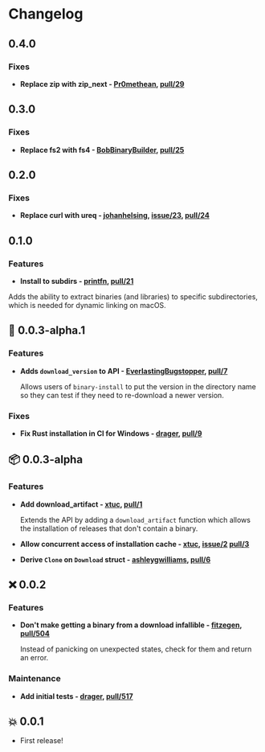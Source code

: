 # Changelog

## 0.4.0

### Fixes

 - **Replace zip with zip_next - [Pr0methean], [pull/29]**

  [Pr0methean]: https://github.com/Pr0methean
  [pull/29]: https://github.com/rustwasm/binary-install/pull/29

## 0.3.0

### Fixes

 - **Replace fs2 with fs4 - [BobBinaryBuilder], [pull/25]**

  [BobBinaryBuilder]: https://github.com/BobBinaryBuilder
  [pull/25]: https://github.com/rustwasm/binary-install/pull/25

## 0.2.0

### Fixes

  - **Replace curl with ureq - [johanhelsing], [issue/23], [pull/24]**

  [johanhelsing]: https://github.com/johanhelsing
  [issue/23]:  https://github.com/rustwasm/binary-install/issue/23
  [pull/24]: https://github.com/rustwasm/binary-install/pull/24

## 0.1.0

### Features

  - **Install to subdirs - [printfn], [pull/21]**

  Adds the ability to extract binaries (and libraries) to specific subdirectories, which is needed for dynamic linking on macOS.
 
  [printfn]: https://github.com/printfn
  [pull/21]: https://github.com/rustwasm/binary-install/pull/21

## 🎸  0.0.3-alpha.1

### Features

  - **Adds `download_version` to API - [EverlastingBugstopper], [pull/7]**

    Allows users of `binary-install` to put the version in the directory name so they can test if they need to re-download a newer version.

    [EverlastingBugstopper]: https://github.com/EverlastingBugstopper
    [pull/7]: https://github.com/rustwasm/binary-install/pull/7

### Fixes

  - **Fix Rust installation in CI for Windows - [drager], [pull/9]**

    [drager]: https://github.com/drager
    [pull/9]: https://github.com/rustwasm/binary-install/pull/9

## 📦  0.0.3-alpha

### Features

  - **Add download_artifact - [xtuc], [pull/1]**

    Extends the API by adding a `download_artifact` function which allows the installation of releases that don't contain a binary.

    [xtuc]: https://github.com/xtuc
    [pull/1]: https://github.com/rustwasm/binary-install/pull/1

  - **Allow concurrent access of installation cache - [xtuc], [issue/2] [pull/3]**

    [xtuc]: https://github.com/xtuc
    [pull/3]: https://github.com/rustwasm/binary-install/pull/3
    [issue/2]: https://github.com/rustwasm/binary-install/issues/2

  - **Derive `Clone` on `Download` struct - [ashleygwilliams], [pull/6]**

    [ashleygwilliams]: https://github.com/ashleygwilliams
    [pull/6]: https://github.com/rustwasm/binary-install/pull/6

## ❌  0.0.2

### Features

  - **Don't make getting a binary from a download infallible - [fitzegen], [pull/504]**

    Instead of panicking on unexpected states, check for them and return an error.

    [fitzegen]: https://github.com/fitzegen
    [pull/504]: https://github.com/rustwasm/wasm-pack/pull/504

### Maintenance

  - **Add initial tests - [drager], [pull/517]**

    [drager]: https://github.com/drager
    [pull/517]: https://github.com/rustwasm/wasm-pack/pull/517


## 💥  0.0.1

- First release!
